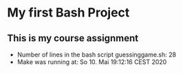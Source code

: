 # My first Bash Project
## This is my course assignment
- Number of lines in the bash script guessinggame.sh: 28
- Make was running at: So 10. Mai 19:12:16 CEST 2020
